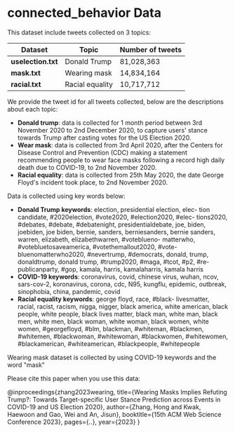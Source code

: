 # connected_behavior Data

This dataset include tweets  collected on 3 topics:

| Dataset | Topic | Number of tweets |
|---|---|---|
| **uselection.txt** | Donald Trump | 81,028,363 |
| **mask.txt** | Wearing mask | 14,834,164 |
| **racial.txt** | Racial equality | 10,717,712 |

We provide the tweet id for all tweets collected, below are the descriptions about each topic:
- **Donald trump**: data is collected for 1 month period between 3rd November 2020 to 2nd December 2020, to capture users' stance towards Trump after casting votes for the US Election 2020.
- **Wear mask**: data is collected from 3rd April 2020, after the Centers for Disease Control and Prevention (CDC) making a statement recommending people to wear face masks following a record high daily death due to COVID-19, to 2nd November 2020.
- **Racial equality**: data is collected from 25th May 2020, the date George Floyd's incident took place, to 2nd November 2020.

Data is collected using key words below:
- **Donald Trump keywords**: election, presidential election, elec- tion candidate, #2020election, #vote2020, #election2020, #elec- tions2020, #debates, #debate, #debatenight, presidentialdebate, joe, biden, joebiden, joe biden, bernie, sanders, berniesanders, bernie sanders, warren, elizabeth, elizabethwarren, #voteblueno- matterwho, #votebluetosaveamerica, #votethemallout2020, #vote- bluenomatterwho2020, #nevertrump, #democrats, donald, trump, donaldtrump, donald trump, #trump2020, #maga, #tcot, #p2, #re- publicanparty, #gop, kamala, harris, kamalaharris, kamala harris
- **COVID-19 keywords**: coronavirus, covid, chinese virus, wuhan, ncov, sars-cov-2, koronavirus, corona, cdc, N95, kungflu, epidemic, outbreak, sinophobia, china, pandemic, covid
- **Racial equality keywords**: george floyd, race, #black- livesmatter, racial, racist, racism, nigga, nigger, black america, white american, black people, white people, black lives matter, black man, white man, black men, white men, black woman, white woman, black women, white women, #georgefloyd, #blm, blackman, #whiteman, #blackmen, #whitemen, #blackwoman, #whitewoman, #blackwomen, #whitewomen, #blackamerican, #whiteamerican, #blackpeople, #whitepeople

Wearing mask dataset is collected by using COVID-19 keywords and the word "mask"

Please cite this paper when you use this data:

@inproceedings{zhang2023wearing,
  title={Wearing Masks Implies Refuting Trump?: Towards Target-specific User Stance Prediction across Events in COVID-19 and US Election 2020},
  author={Zhang, Hong and Kwak, Haewoon and Gao, Wei and An, Jisun},
  booktitle={15th ACM Web Science Conference 2023},
  pages={..},
  year={2023}
}
